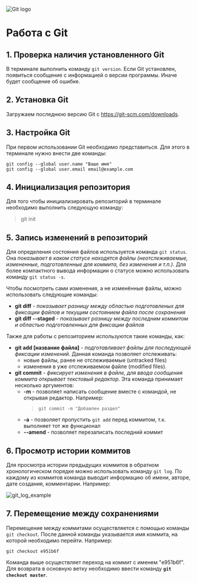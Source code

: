 ![Git logo](Git_logo.png)

# Работа с Git

## 1. Проверка наличия установленного Git

В терминале выполнить команду `git version`.
Если Git установлен, появиться сообщение с информацией о версии программы. Иначе будет сообщение об ошибке.

## 2. Установка Git

Загружаем последнюю версию Git с https://git-scm.com/downloads.

## 3. Настройка Git

При первом использовании Git необходимо представиться. Для этого в терминале нужно внести две команды:
```
git config --global user.name "Ваше имя"
git config --global user.email email@example.com
```

## 4. Инициализация репозитория
Для того чтобы инициализировать репозиторий в терминале необходимо выполнить следующую команду:
>git init

## 5. Запись изменений в репозиторий

Для определения состояния файлов используется команда `git status`. Она *показывает в каком статусе находятся файлы (неотслеживаемые, измененные, подготовленные для коммита, без изменения и т.п.)*. Для более компактного вывода информации о статусе можно использовать команду `git status -s`.

Чтобы посмотреть сами изменения, а не изменённые файлы, можно использовать следующие команды:

* __git diff__ - *показывает разницу между областью подготовленых для фиксации файлов и текущим состоянием файла после сохранения*
* __git diff --staged__ - *показывает разницу между последним коммитом и областью подготовленных для фиксации файлов*

Также для работы с репозиторием используются такие команды, как:
* __git add [название файла]__ - *подготавливает файлы для последующей фиксации изменений*. Данная команда позволяет отслеживать: 
    * новые файлы, ранее не отслеживаемые (untracked files)
    * изменения в уже отслеживаемом файле (modified files).
* __git commit__ - *фиксирует изменения в файле, для ввода сообщения коммита открывает текстовый редактор*. Эта команда принимает несколько аргументов:
    * __-m__ - позволяет написать сообщение вместе с командой, не открывая редактор. Например:
        > `git commit -m "Добавлен раздел"`
    *  __-a__ - позволяет пропустить `git add` перед коммитом, т.к. выполняет тот же функционал
    * __--amend__ - позволяет перезаписать последний коммит

## 6. Просмотр истории коммитов

Для просмотра истории предыдущих коммитов в обратном хронологическом порядке можно использовать команду `git log`. По каждому из коммитов команда выводит информацию об имени, авторе, дате создания, комментарии. Например:

![git_log_example](git_log_image.PNG)

## 7. Перемещение между сохранениями

Перемещение между коммитами осуществляется с помощью команды `git checkout`.  После данной команды указывается имя коммита, на которой необходимо перейти. Например:
 ```
 git checkout e951b6f
 ```
  Команда выше осуществляет переход на коммит с именем "e951b6f". Для возврата в основную ветку необходимо ввести команду **`git checkout master`**.
